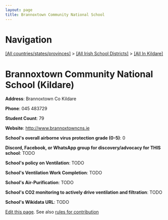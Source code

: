 ```yaml
---
layout: page
title: Brannoxtown Community National School
---
```

# Navigation

[[All countries/states/provinces]](../../..) > [[All Irish School Districts]](../..) > [[All In Kildare]](..)

# Brannoxtown Community National School (Kildare)

**Address**: Brannoxtown Co Kildare

**Phone**: 045 483729

**Student Count**: 79

**Website**: <http://www.brannoxtowncns.ie>

**School's overall airborne virus protection grade (0-5)**: 0

**Discord, Facebook, or WhatsApp group for discovery/advocacy for THIS school**: TODO

**School's policy on Ventilation**: TODO

**School's Ventilation Work Completion**: TODO

**School's Air-Purification**: TODO

**School's CO2 monitoring to actively drive ventilation and filtration**: TODO

**School's Wikidata URL**: TODO


[Edit this page](https://github.com/ventilate-schools/Ireland/edit/main/./Kildare/Brannoxtown_Community_National_School.md). See also [rules for contribution](../../../contribution-rules/)